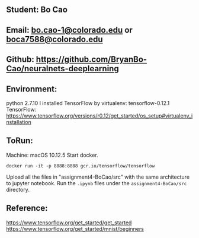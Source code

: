 ## Student: Bo Cao
## Email: bo.cao-1@colorado.edu or boca7588@colorado.edu
## Github: https://github.com/BryanBo-Cao/neuralnets-deeplearning

## Environment:
python 2.7.10
I installed TensorFlow by virtualenv: tensorflow-0.12.1
TensorFlow: https://www.tensorflow.org/versions/r0.12/get_started/os_setup#virtualenv_installation

## ToRun:
Machine: macOS 10.12.5
Start docker.
```
docker run -it -p 8888:8888 gcr.io/tensorflow/tensorflow
```
Upload all the files in "assignment4-BoCao/src" with the same architecture to jupyter notebook. Run the ```.ipynb``` files under the ```assignment4-BoCao/src``` directory.

## Reference:
https://www.tensorflow.org/get_started/get_started
https://www.tensorflow.org/get_started/mnist/beginners
